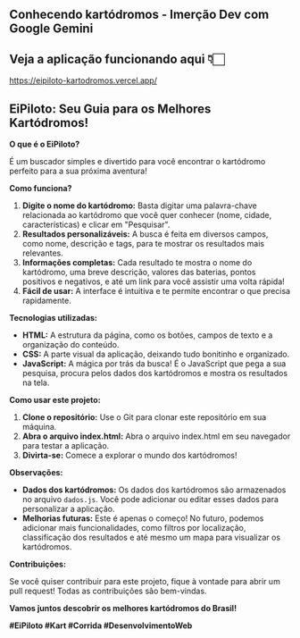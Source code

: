 ## Conhecendo kartódromos - Imerção Dev com Google Gemini

## Veja a aplicação funcionando aqui 👇🏻
https://eipiloto-kartodromos.vercel.app/

## EiPiloto: Seu Guia para os Melhores Kartódromos! 

**O que é o EiPiloto?**

É um buscador simples e divertido para você encontrar o kartódromo perfeito para a sua próxima aventura! ️

**Como funciona?**

1. **Digite o nome do kartódromo:** Basta digitar uma palavra-chave relacionada ao kartódromo que você quer conhecer (nome, cidade, características) e clicar em "Pesquisar".
2. **Resultados personalizáveis:** A busca é feita em diversos campos, como nome, descrição e tags, para te mostrar os resultados mais relevantes.
3. **Informações completas:** Cada resultado te mostra o nome do kartódromo, uma breve descrição, valores das baterias, pontos positivos e negativos, e até um link para você assistir uma volta rápida!
4. **Fácil de usar:** A interface é intuitiva e te permite encontrar o que precisa rapidamente.

**Tecnologias utilizadas:**

* **HTML:** A estrutura da página, como os botões, campos de texto e a organização do conteúdo.
* **CSS:** A parte visual da aplicação, deixando tudo bonitinho e organizado.
* **JavaScript:** A mágica por trás da busca! É o JavaScript que pega a sua pesquisa, procura pelos dados dos kartódromos e mostra os resultados na tela.

**Como usar este projeto:**

1. **Clone o repositório:** Use o Git para clonar este repositório em sua máquina.
2. **Abra o arquivo index.html:** Abra o arquivo index.html em seu navegador para testar a aplicação.
3. **Divirta-se:** Comece a explorar o mundo dos kartódromos!

**Observações:**

* **Dados dos kartódromos:** Os dados dos kartódromos são armazenados no arquivo `dados.js`. Você pode adicionar ou editar esses dados para personalizar a aplicação.
* **Melhorias futuras:** Este é apenas o começo! No futuro, podemos adicionar mais funcionalidades, como filtros por localização, classificação dos resultados e até mesmo um mapa para visualizar os kartódromos.

**Contribuições:**

Se você quiser contribuir para este projeto, fique à vontade para abrir um pull request! Todas as contribuições são bem-vindas.

**Vamos juntos descobrir os melhores kartódromos do Brasil!** 

**#EiPiloto #Kart #Corrida #DesenvolvimentoWeb**
